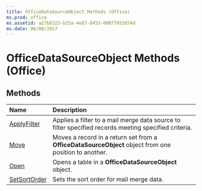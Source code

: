 ```yaml
---
title: OfficeDataSourceObject Methods (Office)
ms.prod: office
ms.assetid: a27b8323-b25a-4e87-8453-00077053d74d
ms.date: 06/08/2017
---
```



# OfficeDataSourceObject Methods (Office)

## Methods



|**Name**|**Description**|
|:-----|:-----|
|[ApplyFilter](officedatasourceobject-applyfilter-method-office.md)|Applies a filter to a mail merge data source to filter specified records meeting specified criteria.|
|[Move](officedatasourceobject-move-method-office.md)|Moves a record in a return set from a  **OfficeDataSourceObject** object from one position to another.|
|[Open](officedatasourceobject-open-method-office.md)|Opens a table in a  **OfficeDataSourceObject** object.|
|[SetSortOrder](officedatasourceobject-setsortorder-method-office.md)|Sets the sort order for mail merge data.|

